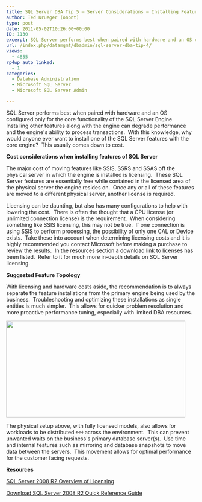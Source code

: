 ```yaml
---
title: SQL Server DBA Tip 5 – Server Considerations – Installing Features (SSIS, SSRS, Engine, SSAS)
author: Ted Krueger (onpnt)
type: post
date: 2011-05-02T10:26:00+00:00
ID: 1130
excerpt: SQL Server performs best when paired with hardware and an OS configured only for the core functionality of the SQL Server Engine.  Installing other features along with the engine can degrade performance and the engine's ability to process transactions. &hellip;
url: /index.php/datamgmt/dbadmin/sql-server-dba-tip-4/
views:
  - 4855
rp4wp_auto_linked:
  - 1
categories:
  - Database Administration
  - Microsoft SQL Server
  - Microsoft SQL Server Admin

---
```

SQL Server performs best when paired with hardware and an OS configured only for the core functionality of the SQL Server Engine.  Installing other features along with the engine can degrade performance and the engine's ability to process transactions.  With this knowledge, why would anyone ever want to install one of the SQL Server features with the core engine?  This usually comes down to cost.

**Cost considerations when installing features of SQL Server**

The major cost of moving features like SSIS, SSRS and SSAS off the physical server in which the engine is installed is licensing.  These SQL Server features are essentially free while contained in the licensed area of the physical server the engine resides on.  Once any or all of these features are moved to a different physical server, another license is required. 

Licensing can be daunting, but also has many configurations to help with lowering the cost.  There is often the thought that a CPU license (or unlimited connection license) is the requirement.  When considering something like SSIS licensing, this may not be true.  If one connection is using SSIS to perform processing, the possibility of only one CAL or Device exists.  Take these into account when determining licensing costs and it is highly recommended you contact Microsoft before making a purchase to review the results.  In the resources section a download link to licenses has been listed.  Refer to it for much more in-depth details on SQL Server licensing.

**Suggested Feature Topology**

With licensing and hardware costs aside, the recommendation is to always separate the feature installations from the primary engine being used by the business.  Troubleshooting and optimizing these installations as single entities is much simpler.  This allows for quicker problem resolution and more proactive performance tuning, especially with limited DBA resources.

<div class="image_block">
  <a href="/media/blogs/DataMgmt/-45.png?mtime=1303501614"><img src="https://lessthandot.z19.web.core.windows.net/wp-content/uploads/blogs/DataMgmt/-45.png?mtime=1303501614" alt="" width="476" height="256" /></a>
</div>

The physical setup above, with fully licensed models, also allows for workloads to be distributed <span style="text-decoration: line-through;">set</span> across the environment.  This can prevent unwanted waits on the business's primary database server(s).  Use time and internal features such as mirroring and database snapshots to move data between the servers.  This movement allows for optimal performance for the customer facing requests.

**Resources**

[SQL Server 2008 R2 Overview of Licensing][1]

[Download SQL Server 2008 R2 Quick Reference Guide][2]

 [1]: http://www.microsoft.com/sqlserver/2008/en/us/pricing.aspx
 [2]: http://download.microsoft.com/download/2/7/0/270B6380-8B38-4268-8AD0-F480A139AB19/SQL2008R2_LicensingQuickReference-updated.pdf